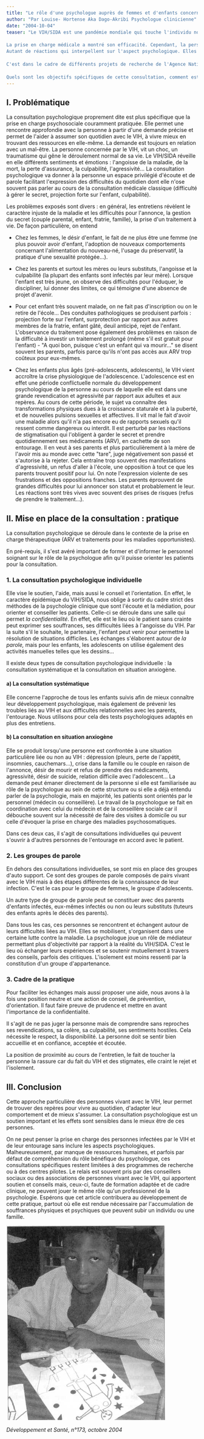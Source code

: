 ```yaml
---
title: "Le rôle d'une psychologue auprès de femmes et d'enfants concernés par le VIH/SIDA"
author: "Par Louise- Hortense Aka Dago-Akribi Psychologue clinicienne"
date: "2004-10-04"
teaser: "Le VIH/SIDA est une pandémie mondiale qui touche l'individu non seulement sur le plan physique, mais également psychique car il renvoie à une angoisse de mort et de fin de vie.

La prise en charge médicale a montré son efficacité. Cependant, la personne concernée par le VIH pose des problèmes autres que ceux entrevus dans les symptômes physiques \"Je ne suis plus une femme ! Comment ai-je pu donner le sida à mon enfant ? Comment vivre mon adolescence alors que je suis déjà mort ? Pourquoi prendre autant de médicaments ? Je ne sais pas avec qui parler de la maladie...\".  
Autant de réactions qui interpellent sur l'aspect psychologique. Elles ont conduit la plupart des équipes à intégrer l'intervention du psychologue dans le but d'optimiser la prise en charge globale du patient infecté par le VIH.

C'est dans le cadre de différents projets de recherche de l'Agence Nationale de Recherche sur le Sida (ANRS) Ditrame ANRS 049, Ditrame plus ANRS 1201-1202, Programme Enfant de Yopougon ANRS 1277/1278, menés à Abidjan pour les femmes enceintes, les enfants et les adolescents ainsi que leurs parents que cette consultation originale a été développée.

Quels sont les objectifs spécifiques de cette consultation, comment est-elle pratiquée et quels en sont les effets ?"
---
```


## I. Problématique

La consultation psychologique proprement dite est plus spécifique que la prise en charge psychosociale couramment pratiquée. Elle permet une rencontre approfondie avec la personne à partir d'une demande précise et permet de l'aider à assumer son quotidien avec le VIH, à vivre mieux en trouvant des ressources en elle-même. La demande est toujours en relation avec un mal-être. La personne concernée par le VIH, vit un choc, un traumatisme qui gêne le déroulement normal de sa vie. Le VIH/SIDA réveille en elle différents sentiments et émotions : l'angoisse de la maladie, de la mort, la perte d'assurance, la culpabilité, l'agressivité... La consultation psychologique va donner à la personne un espace privilégié d'écoute et de parole facilitant l'expression des difficultés du quotidien dont elle n'ose souvent pas parler au cours de la consultation médicale classique (difficulté à gérer le secret, projection forte sur l'enfant, culpabilité).

Les problèmes exposés sont divers : en général, les entretiens révèlent le caractère injuste de la maladie et les difficultés pour l'annonce, la gestion du secret (couple parental, enfant, fratrie, famille), la prise d'un traitement à vie. De façon particulière, on entend

*   Chez les femmes, le désir d'enfant, le fait de ne plus être une femme (ne plus pouvoir avoir d'enfant, l'adoption de nouveaux comportements concernant l'alimentation du nouveau-né, l'usage du préservatif, la pratique d'une sexualité protégée...).

*   Chez les parents et surtout les mères ou leurs substituts, l'angoisse et la culpabilité (la plupart des enfants sont infectés par leur mère). Lorsque l'enfant est très jeune, on observe des difficultés pour l'éduquer, le discipliner, lui donner des limites, ce qui témoigne d'une absence de projet d'avenir.  
*   Pour cet enfant très souvent malade, on ne fait pas d'inscription ou on le retire de l'école... Des conduites pathologiques se produisent parfois : projection forte sur l'enfant, surprotection par rapport aux autres membres de la fratrie, enfant gâté, deuil anticipé, rejet de l'enfant. L'observance du traitement pose également des problèmes en raison de la difficulté à investir un traitement prolongé (même s'il est gratuit pour l'enfant) - "A quoi bon, puisque c'est un enfant qui va mourir..." se disent souvent les parents, parfois parce qu'ils n'ont pas accès aux ARV trop coûteux pour eux-mêmes.  
*   Chez les enfants plus âgés (pré-adolescents, adolescents), le VIH vient accroître la crise physiologique de l'adolescence. L'adolescence est en effet une période conflictuelle normale du développement psychologique de la personne au cours de laquelle elle est dans une grande revendication et agressivité par rapport aux adultes et aux repères. Au cours de cette période, le sujet va connaître des transformations physiques dues à la croissance staturale et à la puberté, et de nouvelles pulsions sexuelles et affectives. Il vit mal le fait d'avoir une maladie alors qu'il n'a pas encore eu de rapports sexuels qu'il ressent comme dangereux ou interdit. Il est perturbé par les réactions de stigmatisation qui l'obligent à garder le secret et prendre quotidiennement ses médicaments (ARV), en cachette de son entourage. Il en veut à ses parents et plus particulièrement à la mère de l'avoir mis au monde avec cette "tare", juge négativement son passé et s'autorise à la rejeter. Cela entraîne trop souvent des manifestations d'agressivité, un refus d'aller à l'école, une opposition à tout ce que les parents trouvent positif pour lui. On note l'expression violente de ses frustrations et des oppositions franches. Les parents éprouvent de grandes difficultés pour lui annoncer son statut et probablement le leur. Les réactions sont très vives avec souvent des prises de risques (refus de prendre le traitement...).

## II. Mise en place de la consultation : pratique

La consultation psychologique se déroule dans le contexte de la prise en charge thérapeutique (ARV et traitements pour les maladies opportunistes).

En pré-requis, il s'est avéré important de former et d'informer le personnel soignant sur le rôle de la psychologue afin qu'il puisse orienter les patients pour la consultation.

### 1. La consultation psychologique individuelle

Elle vise le soutien, l'aide, mais aussi le conseil et l'orientation. En effet, le caractère épidémique du VIH/SIDA, nous oblige à sortir du cadre strict des méthodes de la psychologie clinique que sont l'écoute et la médiation, pour orienter et conseiller les patients. Celle-ci se déroule dans une salle qui permet _la confidentialité_. En effet, elle est le lieu où le patient sans crainte peut exprimer ses souffrances, ses difficultés liées à l'angoisse du VIH. Par la suite s'il le souhaite, le partenaire, l'enfant peut venir pour permettre la résolution de situations difficiles. Les échanges s'élaborent autour de _la parole,_ mais pour les enfants, les adolescents on utilise également des activités manuelles telles que les dessins...

Il existe deux types de consultation psychologique individuelle : la consultation systématique et la consultation en situation anxiogène.

#### a) La consultation systématique

Elle concerne l'approche de tous les enfants suivis afin de mieux connaître leur développement psychologique, mais également de prévenir les troubles liés au VIH et aux difficultés relationnelles avec les parents, l'entourage. Nous utilisons pour cela des tests psychologiques adaptés en plus des entretiens.

#### b) La consultation en situation anxiogène

Elle se produit lorsqu'une personne est confrontée à une situation particulière liée ou non au VIH : dépression (pleurs, perte de l'appétit, insomnies, cauchemars...), crise dans la famille ou le couple en raison de l'annonce, désir de mourir et refus de prendre des médicaments, agressivité, désir de suicide, relation difficile avec l'adolescent... La demande peut émaner directement de la personne si elle est familiarisée au rôle de la psychologue au sein de cette structure ou si elle a déjà entendu parler de la psychologie, mais en majorité, les patients sont orientés par le personnel (médecin ou conseillère). Le travail de la psychologue se fait en coordination avec celui du médecin et de la conseillère sociale car il débouche souvent sur la nécessité de faire des visites à domicile ou sur celle d'évoquer la prise en charge des maladies psychosomatiques.

Dans ces deux cas, il s'agit de consultations individuelles qui peuvent s'ouvrir à d'autres personnes de l'entourage en accord avec le patient.

### 2. Les groupes de parole

En dehors des consultations individuelles, se sont mis en place des groupes d'auto support. Ce sont des groupes de parole composés de pairs vivant avec le VIH mais à des étapes différentes de la connaissance de leur infection. C'est le cas pour le groupe de femmes, le groupe d'adolescents.

Un autre type de groupe de parole peut se constituer avec des parents d'enfants infectés, eux-mêmes infectés ou non ou leurs substituts (tuteurs des enfants après le décès des parents).

Dans tous les cas, ces personnes se rencontrent et échangent autour de leurs difficultés liées au VIH. Elles se mobilisent, s'organisent dans une certaine lutte contre la maladie. La psychologue joue un rôle de médiateur permettant plus d'objectivité par rapport à la réalité du VIH/SIDA. C'est le lieu où échanger leurs expériences et se soutenir mutuellement à travers des conseils, parfois des critiques. L'isolement est moins ressenti par la constitution d'un groupe d'appartenance.

### 3. Cadre de la pratique

Pour faciliter les échanges mais aussi proposer une aide, nous avons à la fois une position neutre et une action de conseil, de prévention, d'orientation. Il faut faire preuve de prudence et mettre en avant l'importance de la confidentialité.

Il s'agit de ne pas juger la personne mais de comprendre sans reproches ses revendications, sa colère, sa culpabilité, ses sentiments hostiles. Cela nécessite le respect, la disponibilité. La personne doit se sentir bien accueillie et en confiance, acceptée et écoutée.

La position de proximité au cours de l'entretien, le fait de toucher la personne la rassure car du fait du VIH et des stigmates, elle craint le rejet et l'isolement.

## III. Conclusion

Cette approche particulière des personnes vivant avec le VIH, leur permet de trouver des repères pour vivre au quotidien, d'adapter leur comportement et de mieux s'assumer. La consultation psychologique est un soutien important et les effets sont sensibles dans le mieux être de ces personnes.

On ne peut penser la prise en charge des personnes infectées par le VIH et de leur entourage sans inclure les aspects psychologiques. Malheureusement, par manque de ressources humaines, et parfois par défaut de compréhension du rôle bénéfique du psychologue, ces consultations spécifiques restent limitées à des programmes de recherche ou à des centres pilotes. Le relais est souvent pris par des conseillers sociaux ou des associations de personnes vivant avec le VIH, qui apportent soutien et conseils mais, ceux-ci, faute de formation adaptée et de cadre clinique, ne peuvent jouer le même rôle qu'un professionnel de la psychologie. Espérons que cet article contribuera au développement de cette pratique, partout où elle est rendue nécessaire par l'accumulation de souffrances physiques et psychiques que peuvent subir un individu ou une famille.


![](i1056-1.jpg)


_Développement et Santé, n°173, octobre 2004_